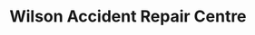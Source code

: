 ---
title: "Wilson Accident Repair Centre"
url: /grimsby/wilson-accident-repair-centre/
shop: Autowerkstatt
---